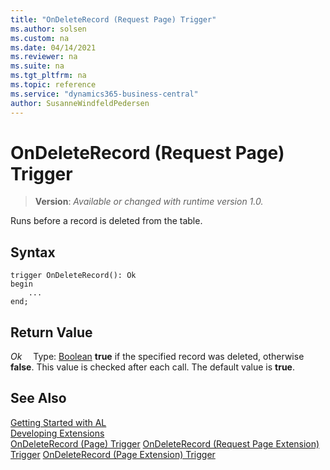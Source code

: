 ```yaml
---
title: "OnDeleteRecord (Request Page) Trigger"
ms.author: solsen
ms.custom: na
ms.date: 04/14/2021
ms.reviewer: na
ms.suite: na
ms.tgt_pltfrm: na
ms.topic: reference
ms.service: "dynamics365-business-central"
author: SusanneWindfeldPedersen
---
```

[//]: # (START>DO_NOT_EDIT)
[//]: # (IMPORTANT:Do not edit any of the content between here and the END>DO_NOT_EDIT.)
[//]: # (Any modifications should be made in the .xml files in the ModernDev repo.)

# OnDeleteRecord (Request Page) Trigger
> **Version**: _Available or changed with runtime version 1.0._

Runs before a record is deleted from the table.



## Syntax
```
trigger OnDeleteRecord(): Ok
begin
    ...
end;
```


## Return Value

*Ok*
&emsp;Type: [Boolean](../../methods-auto/boolean/boolean-data-type.md)
**true** if the specified record was deleted, otherwise **false**. This value is checked after each call. The default value is **true**.

[//]: # (IMPORTANT: END>DO_NOT_EDIT)
## See Also  
[Getting Started with AL](../devenv-get-started.md)  
[Developing Extensions](../devenv-dev-overview.md)  
[OnDeleteRecord (Page) Trigger](../page/devenv-ondeleterecord-page-trigger.md)
[OnDeleteRecord (Request Page Extension) Trigger](../requestpageextension/devenv-ondeleterecord-requestpageextension-trigger.md)
[OnDeleteRecord (Page Extension) Trigger](../pageextension/devenv-ondeleterecord-pageextension-trigger.md)
